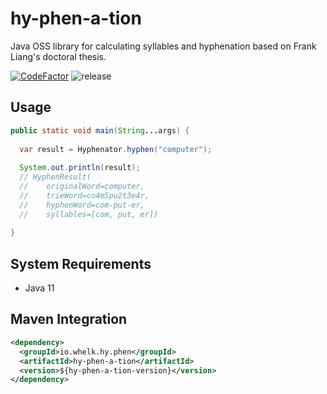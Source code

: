 # hy-phen-a-tion
Java OSS library for calculating syllables and hyphenation based on Frank Liang's doctoral thesis.

[![CodeFactor](https://www.codefactor.io/repository/github/whelk-io/hy-phen-a-tion/badge)](https://www.codefactor.io/repository/github/whelk-io/hy-phen-a-tion) ![release](https://github.com/whelk-io/hy-phen-a-tion/workflows/release/badge.svg)

## Usage

````java
public static void main(String...args) { 
  
  var result = Hyphenator.hyphen("computer");
  
  System.out.println(result); 
  // HyphenResult(
  //    originalWord=computer, 
  //    trieWord=co4m5pu2t3e4r, 
  //    hyphenWord=com-put-er, 
  //    syllables=[com, put, er])
  
}
````

## System Requirements

* Java 11


## Maven Integration

````xml
<dependency>
  <groupId>io.whelk.hy.phen</groupId>
  <artifactId>hy-phen-a-tion</artifactId>
  <version>${hy-phen-a-tion-version}</version>
</dependency>
````

